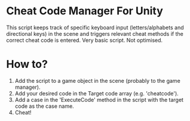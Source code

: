 # Cheat Code Manager For Unity
This script keeps track of specific keyboard input (letters/alphabets and directional keys) in the scene and triggers relevant cheat methods if the correct cheat code is entered. Very basic script. Not optimised.

# How to?
1. Add the script to a game object in the scene (probably to the game manager).
2. Add your desired code in the Target code array (e.g. 'cheatcode').
3. Add a case in the 'ExecuteCode' method in the script with the target code as the case name.
4. Cheat!

